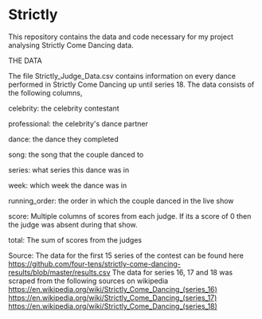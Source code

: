 # Strictly

This repository contains the data and code necessary for my project analysing Strictly Come Dancing data. 


THE DATA

The file Strictly_Judge_Data.csv contains information on every dance performed in Strictly Come Dancing up until series 18. The data consists of the following columns,

celebrity: the celebrity contestant

professional: the celebrity's dance partner

dance: the dance they completed

song: the song that the couple danced to

series: what series this dance was in

week: which week the dance was in

running_order: the order in which the couple danced in the live show

score: Multiple columns of scores from each judge. If its a score of 0 then the judge was absent during that show.

total: The sum of scores from the judges


Source: The data for the first 15 series of the contest can be found here https://github.com/four-tens/strictly-come-dancing-results/blob/master/results.csv
The data for series 16, 17 and 18 was scraped from the following sources on wikipedia
https://en.wikipedia.org/wiki/Strictly_Come_Dancing_(series_16)
https://en.wikipedia.org/wiki/Strictly_Come_Dancing_(series_17)
https://en.wikipedia.org/wiki/Strictly_Come_Dancing_(series_18)
